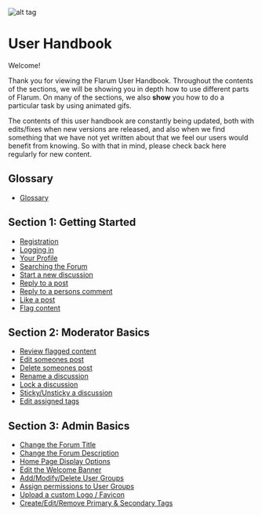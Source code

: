 ![alt tag](https://flarum.org/img/logo.png)

# User Handbook

Welcome!

Thank you for viewing the Flarum User Handbook. Throughout the contents of the sections, we will be showing you in depth how to use different parts of Flarum. On many of the sections, we also **show** you how to do a particular task by using animated gifs. 

The contents of this user handbook are constantly being updated, both with edits/fixes when new versions are released, and also when we find something that we have not yet written about that we feel our users would benefit from knowing. So with that in mind, please check back here regularly for new content.

## Glossary

 - [Glossary](glossary.md)

## Section 1: Getting Started

 - [Registration](registration.md)
 - [Logging in](login.md)
 - [Your Profile](profile.md)
 - [Searching the Forum](searching.md)
 - [Start a new discussion](startdiscussion.md)
 - [Reply to a post](reply.md)
 - [Reply to a persons comment](replycomment.md)
 - [Like a post](like.md)
 - [Flag content](flag.md)

## Section 2: Moderator Basics

 - [Review flagged content](moderator/reviewflag.md)
 - [Edit someones post](moderator/editpost.md)
 - [Delete someones post](moderator/deletepost.md)
 - [Rename a discussion](moderator/renamediscussion.md)
 - [Lock a discussion](moderator/lock.md)
 - [Sticky/Unsticky a discussion](moderator/sticky.md)
 - [Edit assigned tags](moderator/editassignedtags.md)

## Section 3: Admin Basics

 - [Change the Forum Title](admin/forumtitle.md)
 - [Change the Forum Description](admin/forumdescription.md)
 - [Home Page Display Options](admin/homeview.md)
 - [Edit the Welcome Banner](admin/welcomebanner.md)
 - [Add/Modify/Delete User Groups](admin/usergroups.md)
 - [Assign permissions to User Groups](admin/grouppermissions.md)
 - [Upload a custom Logo / Favicon](admin/uploadlogo.md)
 - [Create/Edit/Remove Primary & Secondary Tags](admin/tags.md)
 
